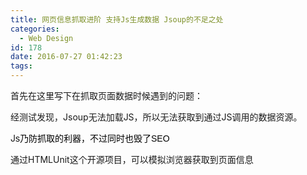 ```yaml
---
title: 网页信息抓取进阶 支持Js生成数据 Jsoup的不足之处
categories:
  - Web Design
id: 178
date: 2016-07-27 01:42:23
tags:
---
```


首先在这里写下在抓取页面数据时候遇到的问题：

经测试发现，Jsoup无法加载JS，所以无法获取到通过JS调用的数据资源。

J<span style="color: #000000; font-family: 'Microsoft YaHei', Verdana, sans-serif, SimSun; font-size: 14px; line-height: normal;">s乃防抓取的利器，不过同时也毁了SEO</span>

通过HTMLUnit这个开源项目，可以模拟浏览器获取到页面信息
